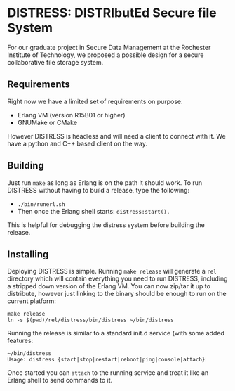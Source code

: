 # DISTRESS: DISTRIbutEd Secure file System #

For our graduate project in Secure Data Management at the Rochester Institute
of Technology, we proposed a possible design for a secure collaborative 
file storage system.

## Requirements ##

Right now we have a limited set of requirements on purpose:

* Erlang VM (version R15B01 or higher)
* GNUMake or CMake

However DISTRESS is headless and will need a client to connect with it. We have
a python and C++ based client on the way. 


## Building ##

Just run `make` as long as Erlang is on the path it should work. To run DISTRESS
without having to build a release, type the following:

* `./bin/runerl.sh`
* Then once the Erlang shell starts: `distress:start().`

This is helpful for debugging the distress system before building the release.


## Installing ##

Deploying DISTRESS is simple. Running `make release` will generate a `rel` 
directory which will contain everything you need to run DISTRESS, including a
stripped down version of the Erlang VM. You can now zip/tar it up to distribute,
however just linking to the binary should be enough to run on the current 
platform:

```
make release
ln -s $(pwd)/rel/distress/bin/distress ~/bin/distress
```

Running the release is similar to a standard init.d service (with some added
features:

```
~/bin/distress
Usage: distress {start|stop|restart|reboot|ping|console|attach}
```

Once started you can `attach` to the running service and treat it like an
Erlang shell to send commands to it.

